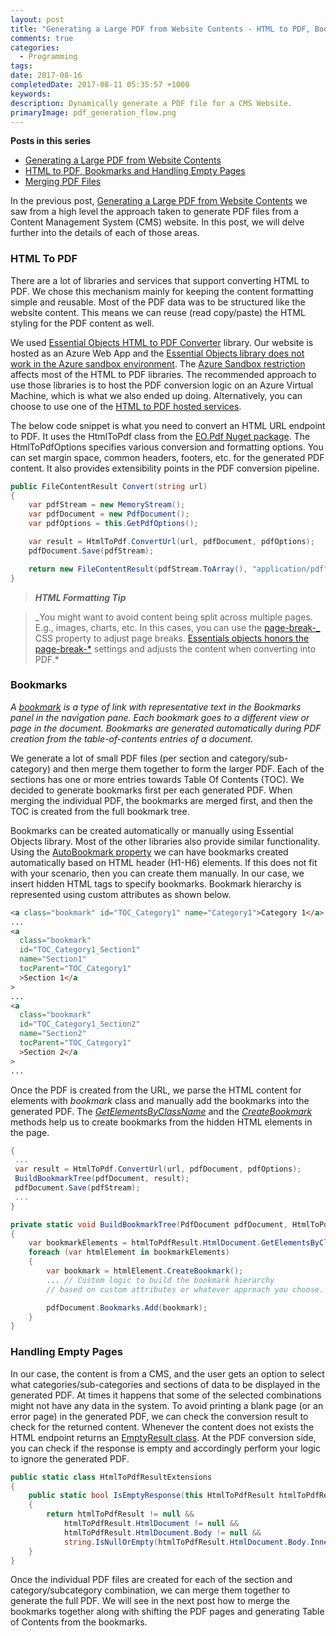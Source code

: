```yaml
---
layout: post
title: "Generating a Large PDF from Website Contents - HTML to PDF, Bookmarks and Handling Empty Pages"
comments: true
categories:
  - Programming
tags:
date: 2017-08-16
completedDate: 2017-08-11 05:35:57 +1000
keywords:
description: Dynamically generate a PDF file for a CMS Website.
primaryImage: pdf_generation_flow.png
---
```


**Posts in this series**

- [Generating a Large PDF from Website Contents](/blog/generating-a-large-pdf-from-website-contents/)
- [ HTML to PDF, Bookmarks and Handling Empty Pages](/blog/generating-a-large-pdf-from-website-contents-part-ii/)
- [Merging PDF Files](/blog/generating-a-large-pdf-from-website-contents-part-iii/)

In the previous post, [Generating a Large PDF from Website Contents](/blog/generating-a-large-pdf-from-website-contents) we saw from a high level the approach taken to generate PDF files from a Content Management System (CMS) website. In this post, we will delve further into the details of each of those areas.

### HTML To PDF

There are a lot of libraries and services that support converting HTML to PDF. We chose this mechanism mainly for keeping the content formatting simple and reusable. Most of the PDF data was to be structured like the website content. This means we can reuse (read copy/paste) the HTML styling for the PDF content as well.

We used [Essential Objects HTML to PDF Converter](https://www.essentialobjects.com/Products/EOPdf/Default.aspx) library. Our website is hosted as an Azure Web App and the [Essential Objects library does not work in the Azure sandbox environment](https://www.essentialobjects.com/doc/pdf/install/deploy.aspx). The [Azure Sandbox restriction](https://github.com/projectkudu/kudu/wiki/Azure-Web-App-sandbox#pdf-generation-from-html) affects most of the HTML to PDF libraries. The recommended approach to use those libraries is to host the PDF conversion logic on an Azure Virtual Machine, which is what we also ended up doing. Alternatively, you can choose to use one of the [HTML to PDF hosted services](https://stackoverflow.com/questions/5344176/is-there-a-web-service-for-converting-html-to-pdf).

The below code snippet is what you need to convert an HTML URL endpoint to PDF. It uses the HtmlToPdf class from the [EO.Pdf Nuget package](https://www.nuget.org/packages/EO.Pdf/). The HtmlToPdfOptions specifies various conversion and formatting options. You can set margin space, common headers, footers, etc. for the generated PDF content. It also provides extensibility points in the PDF conversion pipeline.

```csharp
public FileContentResult Convert(string url)
{
    var pdfStream = new MemoryStream();
    var pdfDocument = new PdfDocument();
    var pdfOptions = this.GetPdfOptions();

    var result = HtmlToPdf.ConvertUrl(url, pdfDocument, pdfOptions);
    pdfDocument.Save(pdfStream);

    return new FileContentResult(pdfStream.ToArray(), "application/pdf");
}
```

> **_HTML Formatting Tip_**

> _You might want to avoid content being split across multiple pages. E.g., images, charts, etc. In this cases, you can use the [page-break-_](https://css-tricks.com/almanac/properties/p/page-break/) CSS property to adjust page breaks. [Essentials objects honors the page-break-\*](https://www.essentialobjects.com/doc/pdf/htmltopdf/paging.aspx) settings and adjusts the content when converting into PDF.\*

### Bookmarks

_A [bookmark](https://helpx.adobe.com/acrobat/using/page-thumbnails-bookmarks-pdfs.html#about_bookmarks) is a type of link with representative text in the Bookmarks panel in the navigation pane. Each bookmark goes to a different view or page in the document. Bookmarks are generated automatically during PDF creation from the table-of-contents entries of a document._

We generate a lot of small PDF files (per section and category/sub-category) and then merge them together to form the larger PDF. Each of the sections has one or more entries towards Table Of Contents (TOC). We decided to generate bookmarks first per each generated PDF. When merging the individual PDF, the bookmarks are merged first, and then the TOC is created from the full bookmark tree.

Bookmarks can be created automatically or manually using Essential Objects library. Most of the other libraries also provide similar functionality. Using the [AutoBookmark property](https://www.essentialobjects.com/doc/EO.Pdf.HtmlToPdfOptions.AutoBookmark.html) we can have bookmarks created automatically based on HTML header (H1-H6) elements. If this does not fit with your scenario, then you can create them manually. In our case, we insert hidden HTML tags to specify bookmarks. Bookmark hierarchy is represented using custom attributes as shown below.

```html
<a class="bookmark" id="TOC_Category1" name="Category1">Category 1</a>
...
<a
  class="bookmark"
  id="TOC_Category1_Section1"
  name="Section1"
  tocParent="TOC_Category1"
  >Section 1</a
>
...
<a
  class="bookmark"
  id="TOC_Category1_Section2"
  name="Section2"
  tocParent="TOC_Category1"
  >Section 2</a
>
...
```

Once the PDF is created from the URL, we parse the HTML content for elements with _bookmark_ class and manually add the bookmarks into the generated PDF. The _[GetElementsByClassName](https://www.essentialobjects.com/doc/EO.Pdf.HtmlDocument.GetElementsByClassName_overload_1.html)_ and the _[CreateBookmark](https://www.essentialobjects.com/doc/EO.Pdf.HtmlElement.CreateBookmark_overloads.html)_ methods help us to create bookmarks from the hidden HTML elements in the page.

```csharp
{
 ...
 var result = HtmlToPdf.ConvertUrl(url, pdfDocument, pdfOptions);
 BuildBookmarkTree(pdfDocument, result);
 pdfDocument.Save(pdfStream);
 ...
}

private static void BuildBookmarkTree(PdfDocument pdfDocument, HtmlToPdfResult htmlToPdfResult)
{
    var bookmarkElements = htmlToPdfResult.HtmlDocument.GetElementsByClassName("bookmark");
    foreach (var htmlElement in bookmarkElements)
    {
        var bookmark = htmlElement.CreateBookmark();
        ... // Custom logic to build the bookmark hierarchy
        // based on custom attributes or whatever approach you choose.

        pdfDocument.Bookmarks.Add(bookmark);
    }
}
```

### Handling Empty Pages

In our case, the content is from a CMS, and the user gets an option to select what categories/sub-categories and sections of data to be displayed in the generated PDF. At times it happens that some of the selected combinations might not have any data in the system. To avoid printing a blank page (or an error page) in the generated PDF, we can check the conversion result to check for the returned content. Whenever the content does not exists the HTML endpoint returns an [EmptyResult class](<https://msdn.microsoft.com/en-us/library/system.web.mvc.emptyresult(v=vs.118).aspx>). At the PDF conversion side, you can check if the response is empty and accordingly perform your logic to ignore the generated PDF.

```csharp
public static class HtmlToPdfResultExtensions
{
    public static bool IsEmptyResponse(this HtmlToPdfResult htmlToPdfResult)
    {
        return htmlToPdfResult != null &&
            htmlToPdfResult.HtmlDocument != null &&
            htmlToPdfResult.HtmlDocument.Body != null &&
            string.IsNullOrEmpty(htmlToPdfResult.HtmlDocument.Body.InnerText);
    }
}
```

Once the individual PDF files are created for each of the section and category/subcategory combination, we can merge them together to generate the full PDF. We will see in the next post how to merge the bookmarks together along with shifting the PDF pages and generating Table of Contents from the bookmarks.
